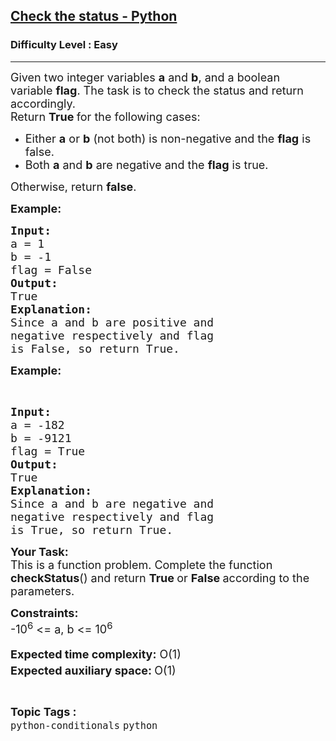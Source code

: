 <h2><a href="https://www.geeksforgeeks.org/problems/check-the-status/1?page=1&category=python&sortBy=submissions">Check the status - Python</a></h2><h3>Difficulty Level : Easy</h3><hr><div class="problems_problem_content__Xm_eO"><p><span style="font-size: 18px;">Given two integer variables <strong>a</strong> and <strong>b</strong>, and a boolean variable&nbsp;<strong>flag</strong>. The task is to check the status and return accordingly.<br>Return&nbsp;<strong>True&nbsp;</strong>for the following cases:</span></p>
<ul>
<li><span style="font-size: 18px;">Either&nbsp;<strong>a</strong>&nbsp;or&nbsp;<strong>b</strong> (not both) is non-negative and the <strong>flag</strong>&nbsp;is false.<br></span></li>
<li><span style="font-size: 18px;">Both&nbsp;<strong>a</strong>&nbsp;and&nbsp;<strong>b</strong> are negative and the&nbsp;<strong>flag</strong>&nbsp;is true.</span></li>
</ul>
<p><span style="font-size: 18px;">Otherwise, return <strong>false</strong>.</span></p>
<p><span style="font-size: 18px;"><strong>Example:</strong></span><span style="font-size: 18px;"><strong>&nbsp;</strong></span></p>
<pre><span style="font-size: 18px;"><strong>Input:</strong>
a = 1
b = -1
flag = False
<strong>Output:</strong>
True
<strong>Explanation:</strong>
Since a and b are positive and 
negative respectively and flag
is False, so return True.</span></pre>
<p><span style="font-size: 18px;"><strong>Example:</strong></span><span style="font-size: 18px;"><strong>&nbsp;</strong></span></p>
<p>&nbsp;</p>
<pre><span style="font-size: 18px;"><strong>Input:</strong>
a = -182
b = -9121
flag = True
<strong>Output:</strong>
True
<strong>Explanation:</strong>
Since a and b are negative and 
negative respectively and flag
is True, so return True.</span></pre>
<p><span style="font-size: 18px;"><strong>Your Task:</strong><br>This is a function problem. Complete the function <strong>checkStatus</strong>() and return <strong>True </strong>or <strong>False </strong>according to the parameters.</span></p>
<p><span style="font-size: 18px;"><strong>Constraints:</strong><br>-10<sup>6</sup> &lt;= a, b &lt;= 10<sup>6<br><br></sup><strong>Expected time complexity:</strong> O(1)<br><strong>Expected auxiliary space:&nbsp;</strong>O(1)<sup><br></sup></span></p></div><br><p><span style=font-size:18px><strong>Topic Tags : </strong><br><code>python-conditionals</code>&nbsp;<code>python</code>&nbsp;